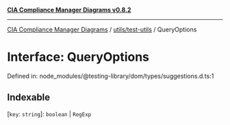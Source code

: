 [**CIA Compliance Manager Diagrams v0.8.2**](../../../README.md)

***

[CIA Compliance Manager Diagrams](../../../modules.md) / [utils/test-utils](../README.md) / QueryOptions

# Interface: QueryOptions

Defined in: node\_modules/@testing-library/dom/types/suggestions.d.ts:1

## Indexable

\[`key`: `string`\]: `boolean` \| `RegExp`

